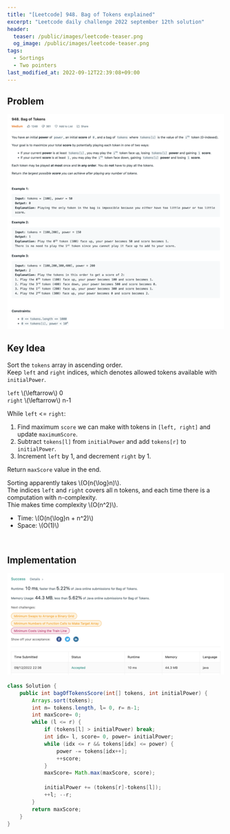 ```yaml
---
title: "[Leetcode] 948. Bag of Tokens explained"
excerpt: "Leetcode daily challenge 2022 september 12th solution"
header:
  teaser: /public/images/leetcode-teaser.png
  og_image: /public/images/leetcode-teaser.png
tags:
  - Sortings
  - Two pointers
last_modified_at: 2022-09-12T22:39:08+09:00
---
```




## Problem

<a href="https://leetcode.com/problems/bag-of-tokens/">
    <img src="/public/images/leetcode-948.png"/>
</a>

<br/>

## Key Idea

Sort the `tokens` array in ascending order.  
Keep `left` and `right` indices, which denotes allowed tokens available with `initialPower`.  

`left` \\(\leftarrow\\) 0  
`right` \\(\leftarrow\\) n-1  

While `left` <= `right`:  
1. Find maximum `score` we can make with tokens in `[left, right]` and update `maximumScore`.
2. Subtract `tokens[l]` from `initialPower` and add `tokens[r]` to `initialPower`.
3. Increment `left` by 1, and decrement `right` by 1.

Return `maxScore` value in the end.

Sorting apparently takes \\(O(n{\log}n)\\).  
The indices `left` and `right` covers all n tokens, and each time there is a computation with n-complexity.  
Thie makes time complexity \\(O(n^2)\\).

- Time: \\(O(n{\log}n + n^2)\\)
- Space: \\(O(1)\\)

<br/>

## Implementation

<img src="/public/images/leetcode-948-result.png"/>

```java
class Solution {
    public int bagOfTokensScore(int[] tokens, int initialPower) {
        Arrays.sort(tokens);
        int n= tokens.length, l= 0, r= n-1;
        int maxScore= 0;
        while (l <= r) {
            if (tokens[l] > initialPower) break;
            int idx= l, score= 0, power= initialPower;
            while (idx <= r && tokens[idx] <= power) {
                power -= tokens[idx++];
                ++score;
            }
            maxScore= Math.max(maxScore, score);

            initialPower += (tokens[r]-tokens[l]);
            ++l; --r;
        }
        return maxScore;
    }
}
```